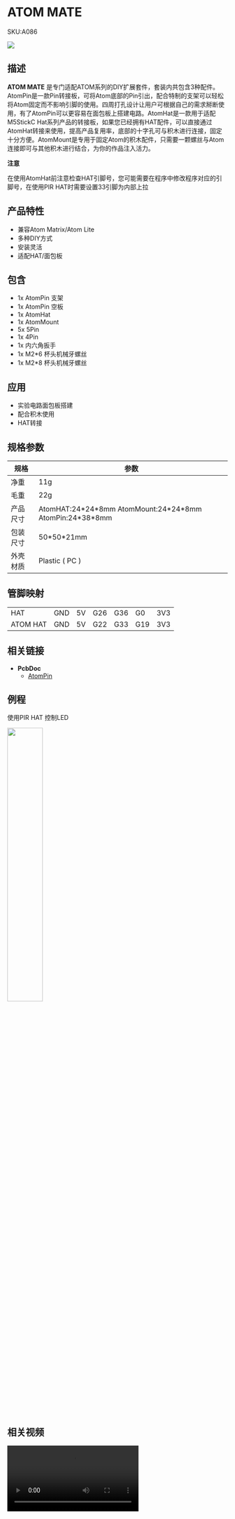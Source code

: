 # ATOM MATE

<el-tag effect="plain">SKU:A086</el-tag>

<div class="product_pic"><img src="assets/img/product_pics/atom_base/atommate/atom_mate.webp"></div>

## 描述

**ATOM MATE** 是专门适配ATOM系列的DIY扩展套件，套装内共包含3种配件。AtomPin是一款Pin转接板，可将Atom底部的Pin引出，配合特制的支架可以轻松将Atom固定而不影响引脚的使用。四周打孔设计让用户可根据自己的需求掰断使用，有了AtomPin可以更容易在面包板上搭建电路。AtomHat是一款用于适配M5StickC Hat系列产品的转接板，如果您已经拥有HAT配件，可以直接通过AtomHat转接来使用，提高产品复用率，底部的十字孔可与积木进行连接，固定十分方便。AtomMount是专用于固定Atom的积木配件，只需要一颗螺丝与Atom连接即可与其他积木进行结合，为你的作品注入活力。

**注意**

在使用AtomHat前注意检查HAT引脚号，您可能需要在程序中修改程序对应的引脚号，在使用PIR HAT时需要设置33引脚为内部上拉

## 产品特性

- 兼容Atom Matrix/Atom Lite
- 多种DIY方式
- 安装灵活
- 适配HAT/面包板

## 包含

-  1x AtomPin 支架
-  1x AtomPin 空板
-  1x AtomHat
-  1x AtomMount
-  5x 5Pin
-  1x 4Pin
-  1x 内六角扳手
-  1x M2*6 杯头机械牙螺丝
-  1x M2*8 杯头机械牙螺丝



## 应用

- 实验电路面包板搭建
- 配合积木使用
- HAT转接

## 规格参数

<table class="table-1">
    <thead>
    <tr>
        <th>规格</th>
        <th>参数</th>
    </tr>
    </thead>
    <tbody>
        <tr>
            <td>净重</td>
            <td>11g</td>
        </tr>
        <tr>
            <td>毛重</td>
            <td>22g</td>
        </tr>
        <tr>
            <td>产品尺寸</td>
            <td>AtomHAT:24*24*8mm AtomMount:24*24*8mm AtomPin:24*38*8mm</td>
        </tr>
        <tr>
            <td>包装尺寸</td>
            <td>50*50*21mm</td>
        </tr>
        <tr>
            <td>外壳材质</td>
            <td>Plastic ( PC )</td>
        </tr>
     </tbody>
</table>

## 管脚映射

<table>
 <tr><td>HAT</td><td>GND</td><td>5V</td><td>G26</td><td>G36</td><td>G0</td><td>3V3</td></tr>
 <tr><td>ATOM HAT</td><td>GND</td><td>5V</td><td>G22</td><td>G33</td><td>G19</td><td>3V3</td></tr>
</table>


## 相关链接

-  **PcbDoc** 
    - [AtomPin](https://github.com/m5stack/m5-structural-design-file/blob/master/PCB/AtomPin.PcbDoc)


## 例程

使用PIR HAT 控制LED

<img src="assets/img/product_pics/atom_base/atommate/atomhat_uiflow.webp" width = "40%">

## 相关视频

<video class="video_size" controls>
    <source src="https://m5stack.oss-cn-shenzhen.aliyuncs.com/video/Product_example_video/AtomBase/ATOM-MATE.mp4" type="video/mp4">
</video>


<script>

   var purchase_link = 'https://m5stack.com/collections/all/products/atomic-proto-kit';

   anchor_search(purchase_link);
   scrollFunc();

</script>

